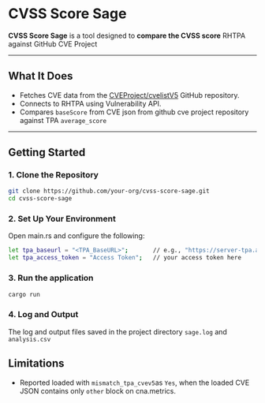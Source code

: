 # CVSS Score Sage

**CVSS Score Sage** is a tool designed to **compare the CVSS score** RHTPA against GitHub CVE Project

---

## What It Does

- Fetches CVE data from the [CVEProject/cvelistV5](https://github.com/CVEProject/cvelistV5) GitHub repository.
- Connects to RHTPA using Vulnerability API.
- Compares `baseScore` from CVE json from github cve project repository against TPA `average_score`

---

## Getting Started

### 1. Clone the Repository

```bash
git clone https://github.com/your-org/cvss-score-sage.git
cd cvss-score-sage
```

### 2. Set Up Your Environment
Open main.rs and configure the following:
```bash
let tpa_baseurl = "<TPA_BaseURL>";       // e.g., "https://server-tpa.apps.cluster.tpa.qe.net/"
let tpa_access_token = "Access Token";   // your access token here
```
### 3. Run the application
```bash
cargo run
```
### 4. Log and Output
The log and output files saved in the project directory `sage.log` and `analysis.csv`

## Limitations
 - Reported loaded with `mismatch_tpa_cvev5`as `Yes`, when the loaded CVE JSON contains only `other` block on cna.metrics. 